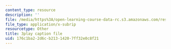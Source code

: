 ```yaml
---
content_type: resource
description: ''
file: /media/https%3A/open-learning-course-data-rc.s3.amazonaws.com/res-6-007-signals-and-systems-spring-2011/176c1ba22d6cb21314207ff32e0c8f21_3UkGd3LK2NY.srt
file_type: application/x-subrip
resourcetype: Other
title: 3play caption file
uid: 176c1ba2-2d6c-b213-1420-7ff32e0c8f21
---
```

